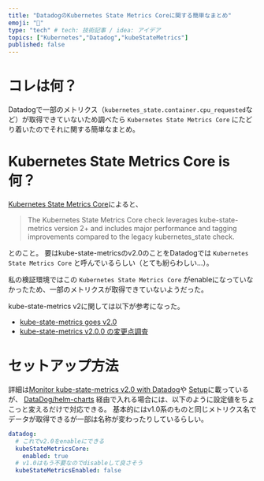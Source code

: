 ```yaml
---
title: "DatadogのKubernetes State Metrics Coreに関する簡単なまとめ"
emoji: "👻"
type: "tech" # tech: 技術記事 / idea: アイデア
topics: ["Kubernetes","Datadog","kubeStateMetrics"]
published: false
---
```


# コレは何？
Datadogで一部のメトリクス（`kubernetes_state.container.cpu_requested`など）が取得できていないため調べたら `Kubernetes State Metrics Core` にたどり着いたのでそれに関する簡単なまとめ。

# Kubernetes State Metrics Core is 何？
[Kubernetes State Metrics Core](https://docs.datadoghq.com/integrations/kubernetes_state_core/?tab=helm)によると、

> The Kubernetes State Metrics Core check leverages kube-state-metrics version 2+ and includes major performance and tagging improvements compared to the legacy kubernetes_state check.

とのこと。
要はkube-state-metricsのv2.0のことをDatadogでは `Kubernetes State Metrics Core` と呼んでいるらしい（とても紛らわしい...）。

私の検証環境ではこの `Kubernetes State Metrics Core` がenableになっていなかったため、一部のメトリクスが取得できていないようだった。

kube-state-metrics v2に関しては以下が参考になった。
- [kube-state-metrics goes v2.0](https://kubernetes.io/blog/2021/04/13/kube-state-metrics-v-2-0/)
- [kube-state-metrics v2.0.0 の変更点調査](https://qiita.com/yosshi_/items/59f8cdaff3368788529a)

# セットアップ方法
詳細は[Monitor kube-state-metrics v2.0 with Datadog](https://www.datadoghq.com/ja/blog/kube-state-metrics-v2-monitoring-datadog/)や [Setup](https://docs.datadoghq.com/integrations/kubernetes_state_core/?tab=helm#setup)に載っているが、
[DataDog/helm-charts](https://github.com/DataDog/helm-charts) 経由で入れる場合には、以下のように設定値をちょこっと変えるだけで対応できる。
基本的にはv1.0系のものと同じメトリクス名でデータが取得できるが一部は名称が変わったりしているらしい。

```yaml:values.yaml
datadog:
  # これでv2.0をenableにできる
  kubeStateMetricsCore:
    enabled: true
  # v1.0はもう不要なのでdisableして良さそう
  kubeStateMetricsEnabled: false
```

